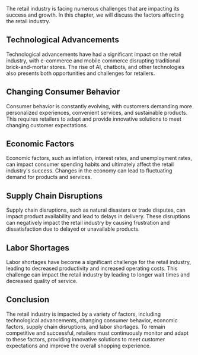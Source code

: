 
The retail industry is facing numerous challenges that are impacting its success and growth. In this chapter, we will discuss the factors affecting the retail industry.

Technological Advancements
--------------------------

Technological advancements have had a significant impact on the retail industry, with e-commerce and mobile commerce disrupting traditional brick-and-mortar stores. The rise of AI, chatbots, and other technologies also presents both opportunities and challenges for retailers.

Changing Consumer Behavior
--------------------------

Consumer behavior is constantly evolving, with customers demanding more personalized experiences, convenient services, and sustainable products. This requires retailers to adapt and provide innovative solutions to meet changing customer expectations.

Economic Factors
----------------

Economic factors, such as inflation, interest rates, and unemployment rates, can impact consumer spending habits and ultimately affect the retail industry's success. Changes in the economy can lead to fluctuating demand for products and services.

Supply Chain Disruptions
------------------------

Supply chain disruptions, such as natural disasters or trade disputes, can impact product availability and lead to delays in delivery. These disruptions can negatively impact the retail industry by causing frustration and dissatisfaction due to delayed or unavailable products.

Labor Shortages
---------------

Labor shortages have become a significant challenge for the retail industry, leading to decreased productivity and increased operating costs. This challenge can impact the retail industry by leading to longer wait times and decreased quality of service.

Conclusion
----------

The retail industry is impacted by a variety of factors, including technological advancements, changing consumer behavior, economic factors, supply chain disruptions, and labor shortages. To remain competitive and successful, retailers must continuously monitor and adapt to these factors, providing innovative solutions to meet customer expectations and improve the overall shopping experience.


